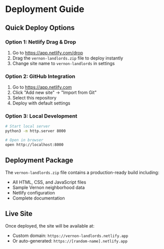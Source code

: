 # Deployment Guide

## Quick Deploy Options

### Option 1: Netlify Drag & Drop
1. Go to https://app.netlify.com/drop
2. Drag the `vernon-landlords.zip` file to deploy instantly
3. Change site name to `vernon-landlords` in settings

### Option 2: GitHub Integration
1. Go to https://app.netlify.com
2. Click "Add new site" → "Import from Git"
3. Select this repository
4. Deploy with default settings

### Option 3: Local Development
```bash
# Start local server
python3 -m http.server 8000

# Open in browser
open http://localhost:8000
```

## Deployment Package
The `vernon-landlords.zip` file contains a production-ready build including:
- All HTML, CSS, and JavaScript files
- Sample Vernon neighborhood data
- Netlify configuration
- Complete documentation

## Live Site
Once deployed, the site will be available at:
- Custom domain: `https://vernon-landlords.netlify.app`
- Or auto-generated: `https://[random-name].netlify.app`